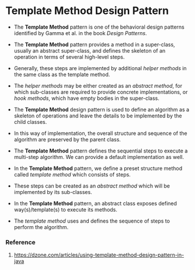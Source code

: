 # Template Method Design Pattern

* The **Template Method** pattern is one of the behavioral design patterns identified by Gamma et al. in the book _Design Patterns_.

* The **Template Method** pattern provides a method in a super-class, usually an abstract super-class, and defines the
skeleton of an operation in terms of several high-level steps.

* Generally, these steps are implemented by additional _helper methods_ in the same class as the template method.

* The _helper methods_ may be either created as an _abstract method_, for which sub-classes are required to provide concrete
implementations, or _hook methods_, which have empty bodies in the super-class.

* The **Template Method** design pattern is used to define an algorithm as a skeleton of operations and leave the details
to be implemented by the child classes.

* In this way of implementation, the overall structure and sequence of the algorithm are preserved by the parent class.

* The **Template Method** pattern defines the sequential steps to execute a multi-step algorithm.
We can provide a default implementation as well.

* In the **Template Method** pattern, we define a preset structure method called _template method_ which consists of steps.

* These steps can be created as an _abstract method_ which will be implemented by its sub-classes.

* In the **Template Method** pattern, an abstract class exposes defined way(s)/template(s) to execute its methods.

* The _template method_ uses and defines the sequence of steps to perform the algorithm.

### Reference

1. https://dzone.com/articles/using-template-method-design-pattern-in-java